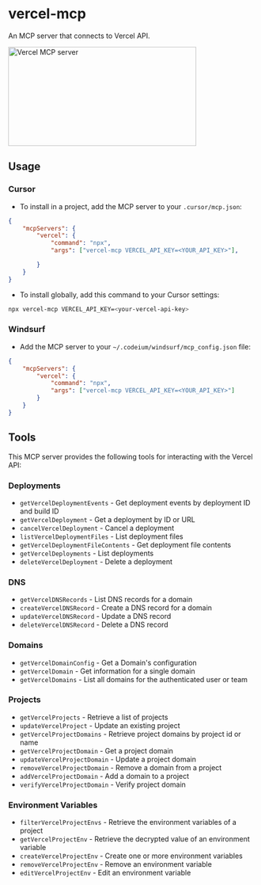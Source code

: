 # vercel-mcp

An MCP server that connects to Vercel API.

<a href="https://glama.ai/mcp/servers/@ZukAi-MCP/vercel-api-mcp">
  <img width="380" height="200" src="https://glama.ai/mcp/servers/@ZukAi-MCP/vercel-api-mcp/badge" alt="Vercel MCP server" />
</a>

## Usage

### Cursor

- To install in a project, add the MCP server to your `.cursor/mcp.json`:

```json
{
	"mcpServers": {
		"vercel": {
			"command": "npx",
			"args": ["vercel-mcp VERCEL_API_KEY=<YOUR_API_KEY>"],

		}
	}
}
```

- To install globally, add this command to your Cursor settings:

```bash
npx vercel-mcp VERCEL_API_KEY=<your-vercel-api-key>
```

### Windsurf

- Add the MCP server to your `~/.codeium/windsurf/mcp_config.json` file:

```json
{
	"mcpServers": {
		"vercel": {
			"command": "npx",
			"args": ["vercel-mcp VERCEL_API_KEY=<YOUR_API_KEY>"]
		}
	}
}
```

## Tools

This MCP server provides the following tools for interacting with the Vercel API:

### Deployments

- `getVercelDeploymentEvents` - Get deployment events by deployment ID and build ID
- `getVercelDeployment` - Get a deployment by ID or URL
- `cancelVercelDeployment` - Cancel a deployment
- `listVercelDeploymentFiles` - List deployment files
- `getVercelDeploymentFileContents` - Get deployment file contents
- `getVercelDeployments` - List deployments
- `deleteVercelDeployment` - Delete a deployment

### DNS

- `getVercelDNSRecords` - List DNS records for a domain
- `createVercelDNSRecord` - Create a DNS record for a domain
- `updateVercelDNSRecord` - Update a DNS record
- `deleteVercelDNSRecord` - Delete a DNS record

### Domains

- `getVercelDomainConfig` - Get a Domain's configuration
- `getVercelDomain` - Get information for a single domain
- `getVercelDomains` - List all domains for the authenticated user or team

### Projects

- `getVercelProjects` - Retrieve a list of projects
- `updateVercelProject` - Update an existing project
- `getVercelProjectDomains` - Retrieve project domains by project id or name
- `getVercelProjectDomain` - Get a project domain
- `updateVercelProjectDomain` - Update a project domain
- `removeVercelProjectDomain` - Remove a domain from a project
- `addVercelProjectDomain` - Add a domain to a project
- `verifyVercelProjectDomain` - Verify project domain

### Environment Variables

- `filterVercelProjectEnvs` - Retrieve the environment variables of a project
- `getVercelProjectEnv` - Retrieve the decrypted value of an environment variable
- `createVercelProjectEnv` - Create one or more environment variables
- `removeVercelProjectEnv` - Remove an environment variable
- `editVercelProjectEnv` - Edit an environment variable